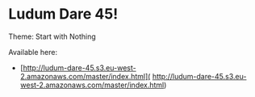 # Ludum Dare 45! 
Theme: Start with Nothing

Available here:
- [http://ludum-dare-45.s3.eu-west-2.amazonaws.com/master/index.html](
http://ludum-dare-45.s3.eu-west-2.amazonaws.com/master/index.html)
